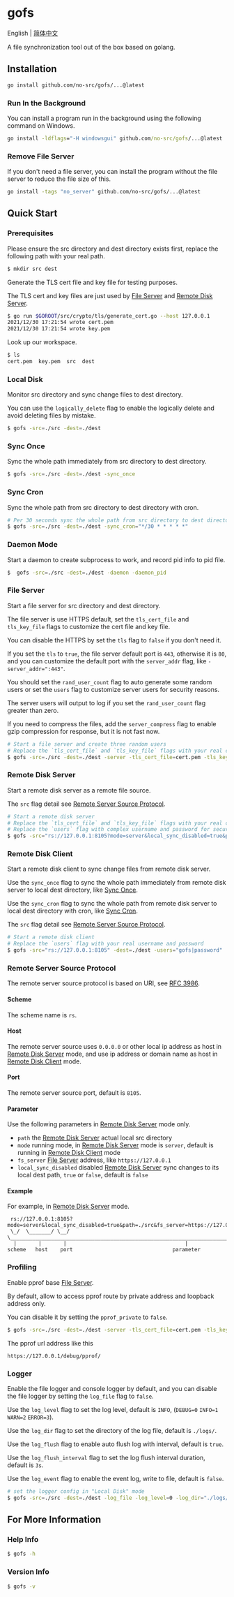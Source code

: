# gofs

English | [简体中文](README-CN.md)

A file synchronization tool out of the box based on golang.

## Installation

```bash
go install github.com/no-src/gofs/...@latest
```

### Run In the Background

You can install a program run in the background using the following command on Windows.

```bat
go install -ldflags="-H windowsgui" github.com/no-src/gofs/...@latest
```

### Remove File Server

If you don't need a file server, you can install the program without the file server to reduce the file size of this.

```bash
go install -tags "no_server" github.com/no-src/gofs/...@latest
```

## Quick Start

### Prerequisites

Please ensure the src directory and dest directory exists first, replace the following path with your real path.

```bash
$ mkdir src dest
```

Generate the TLS cert file and key file for testing purposes.

The TLS cert and key files are just used by [File Server](#file-server) and [Remote Disk Server](#remote-disk-server).

```bash
$ go run $GOROOT/src/crypto/tls/generate_cert.go --host 127.0.0.1
2021/12/30 17:21:54 wrote cert.pem
2021/12/30 17:21:54 wrote key.pem
```

Look up our workspace.

```bash
$ ls
cert.pem  key.pem  src  dest
```

### Local Disk

Monitor src directory and sync change files to dest directory.

You can use the `logically_delete` flag to enable the logically delete and avoid deleting files by mistake.

```bash
$ gofs -src=./src -dest=./dest
```

### Sync Once

Sync the whole path immediately from src directory to dest directory.

```bash
$ gofs -src=./src -dest=./dest -sync_once
```

### Sync Cron

Sync the whole path from src directory to dest directory with cron.

```bash
# Per 30 seconds sync the whole path from src directory to dest directory
$ gofs -src=./src -dest=./dest -sync_cron="*/30 * * * * *"
```

### Daemon Mode

Start a daemon to create subprocess to work, and record pid info to pid file.

```bash
$  gofs -src=./src -dest=./dest -daemon -daemon_pid
```

### File Server

Start a file server for src directory and dest directory.

The file server is use HTTPS default, set the `tls_cert_file` and `tls_key_file` flags to customize the cert file and key file.

You can disable the HTTPS by set the `tls` flag to `false` if you don't need it.

If you set the `tls` to `true`, the file server default port is `443`, otherwise it is `80`, and you can customize the default port with the `server_addr` flag, like `-server_addr=":443"`.

You should set the `rand_user_count` flag to auto generate some random users or set the `users` flag to customize server users for security reasons.

The server users will output to log if you set the `rand_user_count` flag greater than zero.

If you need to compress the files, add the `server_compress` flag to enable gzip compression for response, but it is not fast now.

```bash
# Start a file server and create three random users
# Replace the `tls_cert_file` and `tls_key_file` flags with your real cert files in the production environment
$ gofs -src=./src -dest=./dest -server -tls_cert_file=cert.pem -tls_key_file=key.pem -rand_user_count=3
```

### Remote Disk Server

Start a remote disk server as a remote file source.

The `src` flag detail see [Remote Server Source Protocol](#remote-server-source-protocol).

```bash
# Start a remote disk server
# Replace the `tls_cert_file` and `tls_key_file` flags with your real cert files in the production environment
# Replace the `users` flag with complex username and password for security
$ gofs -src="rs://127.0.0.1:8105?mode=server&local_sync_disabled=true&path=./src&fs_server=https://127.0.0.1" -dest=./dest -users="gofs|password" -tls_cert_file=cert.pem -tls_key_file=key.pem
```

### Remote Disk Client

Start a remote disk client to sync change files from remote disk server.

Use the `sync_once` flag to sync the whole path immediately from remote disk server to local dest directory, like [Sync Once](#sync-once).

Use the `sync_cron` flag to sync the whole path from remote disk server to local dest directory with cron, like [Sync Cron](#sync-cron).

The `src` flag detail see [Remote Server Source Protocol](#remote-server-source-protocol).

```bash
# Start a remote disk client
# Replace the `users` flag with your real username and password
$ gofs -src="rs://127.0.0.1:8105" -dest=./dest -users="gofs|password"
```

### Remote Server Source Protocol

The remote server source protocol is based on URI, see [RFC 3986](https://www.rfc-editor.org/rfc/rfc3986.html).

#### Scheme

The scheme name is `rs`.

#### Host

The remote server source uses `0.0.0.0` or other local ip address as host in [Remote Disk Server](#remote-disk-server) mode, and 
use ip address or domain name as host in [Remote Disk Client](#remote-disk-client) mode.

#### Port

The remote server source port, default is `8105`.

#### Parameter

Use the following parameters in [Remote Disk Server](#remote-disk-server) mode only.

- `path` the [Remote Disk Server](#remote-disk-server) actual local src directory
- `mode` running mode, in [Remote Disk Server](#remote-disk-server) mode is `server`, default is running in [Remote Disk Client](#remote-disk-client) mode
- `fs_server` [File Server](#file-server) address, like `https://127.0.0.1`
- `local_sync_disabled` disabled [Remote Disk Server](#remote-disk-server) sync changes to its local dest path, `true` or `false`, default is `false`

#### Example

For example, in [Remote Disk Server](#remote-disk-server) mode.

```text
 rs://127.0.0.1:8105?mode=server&local_sync_disabled=true&path=./src&fs_server=https://127.0.0.1
 \_/  \_______/ \__/ \_________________________________________________________________________/
  |       |       |                                      |
scheme   host    port                                parameter
```

### Profiling

Enable pprof base [File Server](#file-server).

By default, allow to access pprof route by private address and loopback address only.

You can disable it by setting the `pprof_private` to `false`.

```bash
$ gofs -src=./src -dest=./dest -server -tls_cert_file=cert.pem -tls_key_file=key.pem -rand_user_count=3 -pprof
```

The pprof url address like this

```text
https://127.0.0.1/debug/pprof/
```

### Logger

Enable the file logger and console logger by default, and you can disable the file logger by setting the `log_file` flag to `false`.

Use the `log_level` flag to set the log level, default is `INFO`, (`DEBUG=0` `INFO=1` `WARN=2` `ERROR=3`).

Use the `log_dir` flag to set the directory of the log file, default is `./logs/`.

Use the `log_flush` flag to enable auto flush log with interval, default is `true`.

Use the `log_flush_interval` flag to set the log flush interval duration, default is `3s`.

Use the `log_event` flag to enable the event log, write to file, default is `false`.

```bash
# set the logger config in "Local Disk" mode
$ gofs -src=./src -dest=./dest -log_file -log_level=0 -log_dir="./logs/" -log_flush -log_flush_interval=3s -log_event
```

## For More Information

### Help Info

```bash
$ gofs -h
```

### Version Info

```bash
$ gofs -v
```